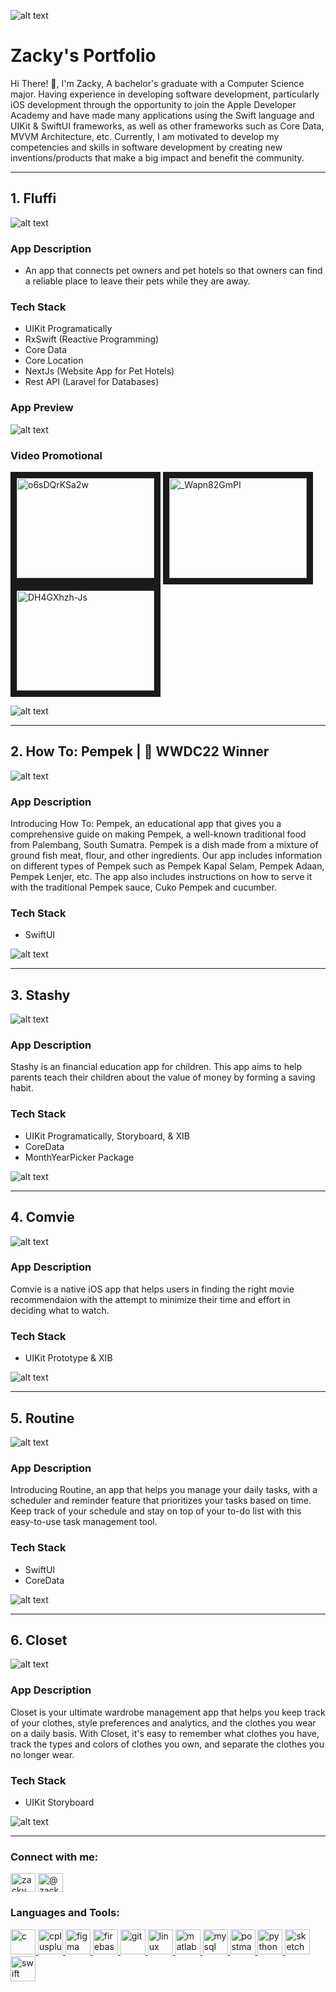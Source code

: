 ![alt text](https://github.com/zackyazmi/zackyazmi/blob/main/Zacky%202900x300-2.png "Zacky Header")

# Zacky's Portfolio
Hi There! 👋, I'm Zacky, A bachelor's graduate with a Computer Science major. Having experience in developing software development, particularly iOS development through the opportunity to join the Apple Developer Academy and have made many applications using the Swift language and UIKit & SwiftUI frameworks, as well as other frameworks such as Core Data, MVVM Architecture, etc. Currently, I am motivated to develop my competencies and skills in software development by creating new inventions/products that make a big impact and benefit the community.

---

## 1. Fluffi

![alt text](https://github.com/zackyazmi/zackyazmi/blob/main/Fluffi%20600x200.png "Fluffi")

### App Description
- An app that connects pet owners and pet hotels so that owners can find a reliable place to leave their pets while they are away.

### Tech Stack
- UIKit Programatically
- RxSwift (Reactive Programming)
- Core Data
- Core Location
- NextJs (Website App for Pet Hotels)
- Rest API (Laravel for Databases)

### App Preview
![alt text](https://github.com/zackyazmi/zackyazmi/blob/main/Fluffi%20App%20Preview%401x.png "Fluffi")

### Video Promotional
<a href="http://www.youtube.com/watch?feature=player_embedded&v=o6sDQrKSa2w
" target="_blank"><img src="http://img.youtube.com/vi/o6sDQrKSa2w/0.jpg" 
alt="o6sDQrKSa2w" width="220" height="160" border="10" /></a>
<a href="http://www.youtube.com/watch?feature=player_embedded&v=_Wapn82GmPI
" target="_blank"><img src="http://img.youtube.com/vi/_Wapn82GmPI/0.jpg" 
alt="_Wapn82GmPI" width="220" height="160" border="10" /></a>
<a href="http://www.youtube.com/watch?feature=player_embedded&v=DH4GXhzh-Js
" target="_blank"><img src="http://img.youtube.com/vi/DH4GXhzh-Js/0.jpg" 
alt="DH4GXhzh-Js" width="220" height="160" border="10" /></a>

![alt text](https://github.com/zackyazmi/zackyazmi/blob/main/Fluffi%202900x300.png "Fluffi")

---

## 2. How To: Pempek |  WWDC22 Winner

![alt text](https://github.com/zackyazmi/zackyazmi/blob/main/How%20To_%20Pempek%20600x200.png "How To: Pempek")

### App Description
Introducing How To: Pempek, an educational app that gives you a comprehensive guide on making Pempek, a well-known traditional food from Palembang, South Sumatra. Pempek is a dish made from a mixture of ground fish meat, flour, and other ingredients. Our app includes information on different types of Pempek such as Pempek Kapal Selam, Pempek Adaan, Pempek Lenjer, etc. The app also includes instructions on how to serve it with the traditional Pempek sauce, Cuko Pempek and cucumber.

### Tech Stack
- SwiftUI

![alt text](https://github.com/zackyazmi/zackyazmi/blob/main/How%20To_%20Pempek%202-3.jpg "How To: Pempek")

---

## 3. Stashy

![alt text](https://github.com/zackyazmi/zackyazmi/blob/main/Frame%205-3.png "Stashy")

### App Description
Stashy is an financial education app for children. This app aims to help parents teach their children about the value of money by forming a saving habit.

### Tech Stack
- UIKit Programatically, Storyboard, & XIB
- CoreData
- MonthYearPicker Package

![alt text](https://github.com/zackyazmi/zackyazmi/blob/main/Banner%202900x300-2.png "Stashy")

---

## 4. Comvie

![alt text](https://github.com/zackyazmi/zackyazmi/blob/main/Comvie.jpg "Comvie")

### App Description
Comvie is a native iOS app that helps users in finding the right movie recommendaion with the attempt to minimize their time and effort in deciding what to watch.

### Tech Stack
- UIKit Prototype & XIB

![alt text](https://github.com/zackyazmi/zackyazmi/blob/main/Comvie%202.png "Comvie")

---

## 5. Routine

![alt text](https://github.com/zackyazmi/zackyazmi/blob/main/Routine.png "Routine")

### App Description
Introducing Routine, an app that helps you manage your daily tasks, with a scheduler and reminder feature that prioritizes your tasks based on time. Keep track of your schedule and stay on top of your to-do list with this easy-to-use task management tool.

### Tech Stack
- SwiftUI
- CoreData

![alt text](https://github.com/zackyazmi/zackyazmi/blob/main/Routine%202-2.jpg "Routine")

---

## 6. Closet

![alt text](https://github.com/zackyazmi/zackyazmi/blob/main/Closet.png "Closet")

### App Description
Closet is your ultimate wardrobe management app that helps you keep track of your clothes, style preferences and analytics, and the clothes you wear on a daily basis. With Closet, it's easy to remember what clothes you have, track the types and colors of clothes you own, and separate the clothes you no longer wear.

### Tech Stack
- UIKit Storyboard

![alt text](https://github.com/zackyazmi/zackyazmi/blob/main/Closet%202.jpg "Closet")

---

<h3 align="left">Connect with me:</h3>
<p align="left">
<a href="https://linkedin.com/in/zacky ilahi azmi" target="blank"><img align="center" src="https://raw.githubusercontent.com/rahuldkjain/github-profile-readme-generator/master/src/images/icons/Social/linked-in-alt.svg" alt="zacky ilahi azmi" height="30" width="40" /></a>
<a href="https://medium.com/@zackyilahiazmi" target="blank"><img align="center" src="https://raw.githubusercontent.com/rahuldkjain/github-profile-readme-generator/master/src/images/icons/Social/medium.svg" alt="@zackyilahiazmi" height="30" width="40" /></a>
</p>

<h3 align="left">Languages and Tools:</h3>
<p align="left"> <a href="https://www.cprogramming.com/" target="_blank" rel="noreferrer"> <img src="https://raw.githubusercontent.com/devicons/devicon/master/icons/c/c-original.svg" alt="c" width="40" height="40"/> </a> <a href="https://www.w3schools.com/cpp/" target="_blank" rel="noreferrer"> <img src="https://raw.githubusercontent.com/devicons/devicon/master/icons/cplusplus/cplusplus-original.svg" alt="cplusplus" width="40" height="40"/> </a> <a href="https://www.figma.com/" target="_blank" rel="noreferrer"> <img src="https://www.vectorlogo.zone/logos/figma/figma-icon.svg" alt="figma" width="40" height="40"/> </a> <a href="https://firebase.google.com/" target="_blank" rel="noreferrer"> <img src="https://www.vectorlogo.zone/logos/firebase/firebase-icon.svg" alt="firebase" width="40" height="40"/> </a> <a href="https://git-scm.com/" target="_blank" rel="noreferrer"> <img src="https://www.vectorlogo.zone/logos/git-scm/git-scm-icon.svg" alt="git" width="40" height="40"/> </a> <a href="https://www.linux.org/" target="_blank" rel="noreferrer"> <img src="https://raw.githubusercontent.com/devicons/devicon/master/icons/linux/linux-original.svg" alt="linux" width="40" height="40"/> </a> <a href="https://www.mathworks.com/" target="_blank" rel="noreferrer"> <img src="https://upload.wikimedia.org/wikipedia/commons/2/21/Matlab_Logo.png" alt="matlab" width="40" height="40"/> </a> <a href="https://www.mysql.com/" target="_blank" rel="noreferrer"> <img src="https://raw.githubusercontent.com/devicons/devicon/master/icons/mysql/mysql-original-wordmark.svg" alt="mysql" width="40" height="40"/> </a> <a href="https://postman.com" target="_blank" rel="noreferrer"> <img src="https://www.vectorlogo.zone/logos/getpostman/getpostman-icon.svg" alt="postman" width="40" height="40"/> </a> <a href="https://www.python.org" target="_blank" rel="noreferrer"> <img src="https://raw.githubusercontent.com/devicons/devicon/master/icons/python/python-original.svg" alt="python" width="40" height="40"/> </a> <a href="https://www.sketch.com/" target="_blank" rel="noreferrer"> <img src="https://www.vectorlogo.zone/logos/sketchapp/sketchapp-icon.svg" alt="sketch" width="40" height="40"/> </a> <a href="https://developer.apple.com/swift/" target="_blank" rel="noreferrer"> <img src="https://raw.githubusercontent.com/devicons/devicon/master/icons/swift/swift-original.svg" alt="swift" width="40" height="40"/> </a> </p>


<!---
zackyazmi/zackyazmi is a ✨ special ✨ repository because its `README.md` (this file) appears on your GitHub profile.
You can click the Preview link to take a look at your changes.
--->

